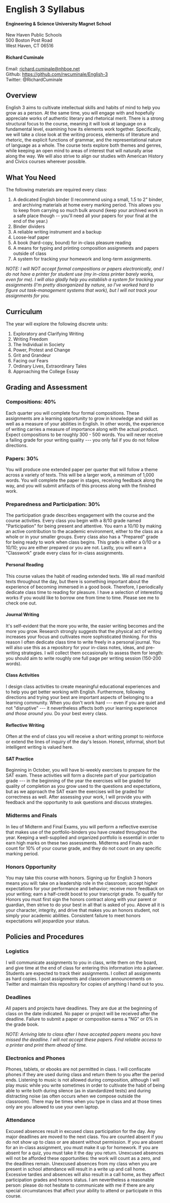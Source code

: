 # English 3 Syllabus

#### Engineering & Science University Magnet School

New Haven Public Schools  
500 Boston Post Road  
West Haven, CT 06516

#### Richard Cuminale

Email:  richard.cuminale@nhboe.net  
Github: https://github.com/rwcuminale/English-3  
Twitter:  @RichardCuminale

## Overview

English 3 aims to cultivate intellectual skills and habits of mind to help you grow as a person.
At the same time, you will engage with and hopefully appreciate works of authentic literary and rhetorical merit.
There is a strong structural focus to the course,
	meaning it will look at language on a fundamental level, examining how its elements work together.
Specifically, we will take a close look at the writing process, elements of literature and rhetoric, the explicit functions of grammar, and the representational nature of language as a whole.
The course texts explore both themes and genres, while keeping an open mind to areas of interest that will naturally arise along the way.
We will also strive to align our studies with American History and Civics courses wherever possible.

## What You Need

The following materials are required every class:

1. A dedicated English binder (I recommend using a small, 1.5 to 2" binder, and archiving materials at home every marking period. This allows you to keep from carrying so much bulk around (keep your archived work in a safe place though -- you'll need all your papers for your final at the end of the year.)
1. Binder dividers
1. A reliable writing instrument and a backup
1. Loose-leaf paper
1. A book (hard-copy, bound) for in-class pleasure reading
1. A means for typing and printing composition assignments and papers outside of class
1. A system for tracking your homework and long-term assignments.

*NOTE: I will NOT accept formal compositions or papers electronically, and I do not have a printer for student use (my in-class printer barely works, even for me). I will also gladly help you establish a system for tracking your assignments (I'm pretty disorganized by nature, so I've worked hard to figure out task-management systems that work), but I will not track your assignments for you.*

## Curriculum

The year will explore the following discrete units:

1. Exploratory and Clarifying Writing
2. Writing Freedom
3. The Individual in Society
3. Power, Protest and Change
4. Grit and Grandeur
4. Facing our Fears
5. Ordinary Lives, Extraordinary Tales
5. Approaching the College Essay

## Grading and Assessment

### Compositions: 40%

Each quarter you will complete four formal compositions. 
These assignments are a learning opportunity to grow in knowledge and skill as well as a measure of your abilities in English. 
In other words, the experience of writing carries a measure of importance along with the actual product. 
Expect compositions to be roughly 300 - 500 words.
You will never receive a failing grade for your writing quality --- 
	you only fail if you do not follow directions. 

### Papers: 30%

You will produce one extended paper per quarter that will follow a theme across a variety of texts.
This will be a larger work, a minimum of 1,000 words.
You will complete the paper in stages, receiving feedback along the way, and you will submit artifacts of this process along with the finished work.

### Preparedness and Participation: 30%

The participation grade describes engagement with the course and the course activities.
Every class you begin with a 8/10 grade named "Participation" for being present and attentive. 
You earn a 10/10 by making an active contribution to the academic environment, either to the class as a whole or in your smaller groups.
Every class also has a "Prepared" grade for being ready to work when class begins.
This grade is either a 0/10 or a 10/10; 
	you are either prepared or you are not.
Lastly, you will earn a "Classwork" grade every class for in-class assignments.

#### Personal Reading

This course values the habit of reading extended texts. 
We all read manifold texts throughout the day, 
	but there is something important about the experience of becoming immersed in a good book. 
Therefore, I periodically dedicate class time to reading for pleasure. 
I have a selection of interesting works if you would like to borrow one from time to time. 
Please see me to check one out.

#### Journal Writing

It's self-evident that the more you write, the easier writing becomes and the more you grow. 
Research strongly suggests that the physical act of writing increases your focus and cultivates more sophisticated thinking. 
For this reason I often dedicate class time to write freely in a personal journal. 
You will also use this as a repository for your in-class notes, ideas, and pre-writing strategies. 
I will collect them occasionally to assess them for length: 
	you should aim to write roughly one full page per writing session (150-200 words).

#### Class Activities

I design class activities to create meaningful educational experiences and to help you get better working with English.
Furthermore, following directions and trying your best are important aspects of belonging to a learning community. 
When you don't work hard 
  --- even if you are quiet and not "disruptive" --- 
  it nevertheless affects both your learning experience *and those around you*. 
Do your best every class.

#### Reflective Writing

Often at the end of class you will receive a short writing prompt to reinforce or extend the lines of inquiry of the day's lesson. 
Honest, informal, short but intelligent writing is valued here. 

#### SAT Practice

Beginning in October, you will have bi-weekly exercises to prepare for the SAT exam. 
These activities will form a discrete part of your participation grade --- 
	in the beginning of the year the exercises will be graded for quality of completion as you grow used to the questions and expectations,
but as we approach the SAT exam the exercises will be graded for correctness as well. 
After assessing your work, I will provide you with feedback and the opportunity to ask questions and discuss strategies.

### Midterms and Finals

In lieu of Midterm and Final Exams, you will perform a reflective exercise 
that makes use of the portfolio-binders you have created throughout the year.
Keeping a well-supplied and organized portfolio is essential in order to earn high marks on these two assessments.
Midterms and Finals each count for 10% of your course grade, and they do not count on any specific marking period.

### Honors Opportunity

You may take this course with honors.
Signing up for English 3 honors means you will: 
	take on a leadership role in the classroom; 
	accept higher expectations for your performance and behavior;
	receive more feedback on your writing;
	earn a half-credit boost to your transcript grade.
To qualify for Honors you must first sign the honors contract along with your parent or guardian, then strive to do your best in all that is asked of you. Above all it is your character, integrity, and drive that makes you an honors student, not simply your academic abilities.
Consistent failure to meet honors expectations will jeopardize your status.

## Policies and Procedures

### Logistics

I will communicate assignments to you in class, write them on the board, and give time at the end of class for entering this information into a planner. 
Students are expected to track their assignments. 
I collect all assignments as hard copies. 
I post assignments and classroom announcements on Twitter and maintain this repository for copies of anything I hand out to you.

### Deadlines

All papers and projects have deadlines. 
They are due at the beginning of class on the date indicated. 
No paper or project will be received after the deadline.
Failure to submit a paper or composition earns a "NG" or 0% in the grade book.

*NOTE: Arriving late to class after I have accepted papers means you have missed the deadline. I will not accept these papers. Find reliable access to a printer and print them ahead of time.*

### Electronics and Phones

Phones, tablets, or ebooks are not permitted in class. 
I will confiscate phones if they are used during class and return them to you after the period ends. 
Listening to music is not allowed during composition, 
	although I will play music while you write sometimes in order to cultivate the habit of being able to write both during silence (as in standardized tests) and during distracting noise (as often occurs when we compose outside the classroom). 
There may be times when you type in class and at those times only are you allowed to use your own laptop.

### Attendance

Excused absences result in excused class participation for the day. 
Any major deadlines are moved to the next class.
You are counted absent if you do not show up to class or are absent without permission. 
If you are absent for an in-class assignment, you must make it up for homework. 
If you are absent for a quiz, you must take it the day you return. 
Unexcused absences will not be afforded these opportunities: 
	the work will count as a zero, and the deadlines remain.
Unexcused absences from my class when you are present in school attendance will result in a write up and call home.
Excessive tardies and absences will also result in a call home, as they affect participation grades and honors status.
I am nevertheless a reasonable person: please do not hesitate to communicate with me 
	if there are any special circumstances that affect your ability to attend or participate in this course.
